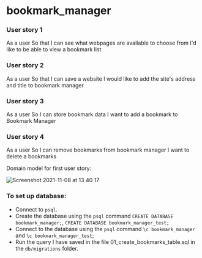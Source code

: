 # bookmark_manager

### User story 1
As a user
So that I can see what webpages are available to choose from
I'd like to be able to view a bookmark list

### User story 2
As a user
So that I can save a website
I would like to add the site's address and title to bookmark manager

### User story 3
As a user
So I can store bookmark data
I want to add a bookmark to Bookmark Manager

### User story 4
As a user
So I can remove bookmarks from bookmark manager
I want to delete a bookmarks

Domain model for first user story:

![Screenshot 2021-11-08 at 13 40 17](https://user-images.githubusercontent.com/90654397/140752940-145899f4-6590-48ef-b03e-1c26d708b290.png)

### To set up database:

* Connect to `psql`.
* Create the database using the `psql` command `CREATE DATABASE bookmark_manager;`, `CREATE DATABASE bookmark_manager_test;`
* Connect to the database using the `psql` command `\c bookmark_manager` and `\c bookmark_manager_test`;
* Run the query I have saved in the file 01_create_bookmarks_table.sql in the `db/migrations` folder.